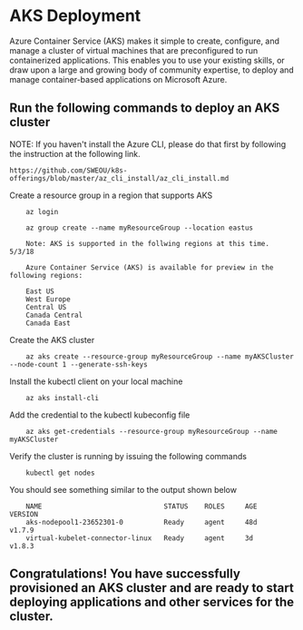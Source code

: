 # AKS Deployment

Azure Container Service (AKS) makes it simple to create, configure, and manage a cluster of virtual machines
that are preconfigured to run containerized applications. This enables you to use your existing skills, or
draw upon a large and growing body of community expertise, to deploy and manage container-based applications on Microsoft Azure.



## Run the following commands to deploy an AKS cluster

NOTE: If you haven't install the Azure CLI, please do that first by following the instruction at the following link. 

`https://github.com/SWEOU/k8s-offerings/blob/master/az_cli_install/az_cli_install.md`

Create a resource group in a region that supports AKS 

        az login

        az group create --name myResourceGroup --location eastus

        Note: AKS is supported in the follwing regions at this time. 5/3/18

        Azure Container Service (AKS) is available for preview in the following regions:

        East US
        West Europe
        Central US
        Canada Central
        Canada East

Create the AKS cluster

        az aks create --resource-group myResourceGroup --name myAKSCluster --node-count 1 --generate-ssh-keys

Install the kubectl client on your local machine

        az aks install-cli

Add the credential to the kubectl kubeconfig file

        az aks get-credentials --resource-group myResourceGroup --name myAKSCluster

Verify the cluster is running by issuing the following commands

        kubectl get nodes

You should see something similar to the output shown below

        NAME                              STATUS    ROLES     AGE       VERSION
        aks-nodepool1-23652301-0          Ready     agent     48d       v1.7.9
        virtual-kubelet-connector-linux   Ready     agent     3d        v1.8.3


## Congratulations! You have successfully provisioned an AKS cluster and are ready to start deploying applications and other services for the cluster.